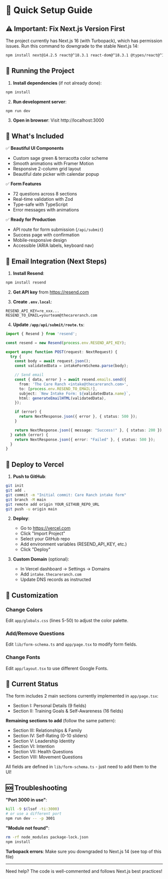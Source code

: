 # 🚀 Quick Setup Guide

## ⚠️ Important: Fix Next.js Version First

The project currently has Next.js 16 (with Turbopack), which has permission issues. Run this command to downgrade to the stable Next.js 14:

```bash
npm install next@14.2.5 react@^18.3.1 react-dom@^18.3.1 @types/react@^18.3.3 @types/react-dom@^18.3.0
```

## 🎯 Running the Project

1. **Install dependencies** (if not already done):
```bash
npm install
```

2. **Run development server**:
```bash
npm run dev
```

3. **Open in browser**:
Visit http://localhost:3000

## 🎨 What's Included

✅ **Beautiful UI Components**
- Custom sage green & terracotta color scheme
- Smooth animations with Framer Motion
- Responsive 2-column grid layout
- Beautiful date picker with calendar popup

✅ **Form Features**
- 72 questions across 8 sections
- Real-time validation with Zod
- Type-safe with TypeScript
- Error messages with animations

✅ **Ready for Production**
- API route for form submission (`/api/submit`)
- Success page with confirmation
- Mobile-responsive design
- Accessible (ARIA labels, keyboard nav)

## 📧 Email Integration (Next Steps)

1. **Install Resend**:
```bash
npm install resend
```

2. **Get API key** from https://resend.com

3. **Create `.env.local`**:
```
RESEND_API_KEY=re_xxx...
RESEND_TO_EMAIL=yourteam@thecareranch.com
```

4. **Update `/app/api/submit/route.ts`**:

```typescript
import { Resend } from 'resend';

const resend = new Resend(process.env.RESEND_API_KEY);

export async function POST(request: NextRequest) {
  try {
    const body = await request.json();
    const validatedData = intakeFormSchema.parse(body);

    // Send email
    const { data, error } = await resend.emails.send({
      from: 'The Care Ranch <intake@thecareranch.com>',
      to: [process.env.RESEND_TO_EMAIL!],
      subject: `New Intake Form: ${validatedData.name}`,
      html: generateEmailHTML(validatedData),
    });

    if (error) {
      return NextResponse.json({ error }, { status: 500 });
    }

    return NextResponse.json({ message: "Success!" }, { status: 200 });
  } catch (error) {
    return NextResponse.json({ error: "Failed" }, { status: 500 });
  }
}
```

## 🚀 Deploy to Vercel

1. **Push to GitHub**:
```bash
git init
git add .
git commit -m "Initial commit: Care Ranch intake form"
git branch -M main
git remote add origin YOUR_GITHUB_REPO_URL
git push -u origin main
```

2. **Deploy**:
   - Go to https://vercel.com
   - Click "Import Project"
   - Select your GitHub repo
   - Add environment variables (RESEND_API_KEY, etc.)
   - Click "Deploy"

3. **Custom Domain** (optional):
   - In Vercel dashboard → Settings → Domains
   - Add `intake.thecareranch.com`
   - Update DNS records as instructed

## 🎨 Customization

### Change Colors
Edit `app/globals.css` (lines 5-50) to adjust the color palette.

### Add/Remove Questions
Edit `lib/form-schema.ts` and `app/page.tsx` to modify form fields.

### Change Fonts
Edit `app/layout.tsx` to use different Google Fonts.

## 📝 Current Status

The form includes 2 main sections currently implemented in `app/page.tsx`:
- Section I: Personal Details (9 fields)
- Section II: Training Goals & Self-Awareness (16 fields)

**Remaining sections to add** (follow the same pattern):
- Section III: Relationships & Family
- Section IV: Self-Rating (0-10 sliders)
- Section V: Leadership Identity
- Section VI: Intention
- Section VII: Health Questions
- Section VIII: Movement Questions

All fields are defined in `lib/form-schema.ts` - just need to add them to the UI!

## 🆘 Troubleshooting

**"Port 3000 in use"**:
```bash
kill -9 $(lsof -ti:3000)
# or use a different port
npm run dev -- -p 3001
```

**"Module not found"**:
```bash
rm -rf node_modules package-lock.json
npm install
```

**Turbopack errors**:
Make sure you downgraded to Next.js 14 (see top of this file)

---

Need help? The code is well-commented and follows Next.js best practices!
